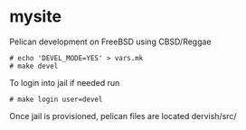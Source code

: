 # mysite

Pelican development on FreeBSD using CBSD/Reggae

```
# echo 'DEVEL_MODE=YES' > vars.mk
# make devel
```
To login into jail if needed run
```
# make login user=devel
```
Once jail is provisioned, pelican files are located dervish/src/
